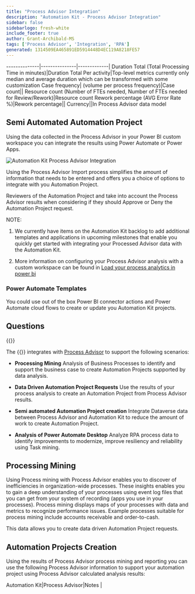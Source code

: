 ```yaml
---
title: "Process Advisor Integration"
description: "Automation Kit - Process Advisor Integration"
sidebar: false
sidebarlogo: fresh-white
include_footer: true
author: Grant-Archibald-MS
tags: ['Process Advisor', 'Integration', 'RPA']
generated: 1314509EA465891ED5914448D4EC119A8218FE57
---
```

--------------|---------------|-------------|
Duration Total (Total Processing Time in minutes)|Duration Total Per activity|Top-level metrics currently only median and average duration which can be transformed with some customization
Case frequency| (volume per process frequency)|Case count||
Resource count (Number of FTEs needed, Number of FTEs needed for Review/Rework)|Resource count
Rework percentage (AVG Error Rate %)|Rework percentage||
Currency||In Process Advisor data model

## Semi Automated Automation Project

Using the data collected in the Process Advisor in your Power BI custom workspace you can integrate the results using Power Automate or Power Apps.

![Automation Kit Process Advisor Integration](/images/illustrations/process-advisor-integration.svg)

Using the Process Advisor Import process simplifies the amount of information that needs to be entered and offers you a choice of options to integrate with you Automation Project.

Reviewers of the Automation Project and take into account the Process Advisor results when considering if they should Approve or Deny the Automation Project request.

NOTE:

1. We currently have items on the Automation Kit backlog to add additional templates and applications in upcoming milestones that enable you quickly get started with integrating your Processed Advisor data with the Automation Kit.

2. More information on configuring your Process Advisor analysis with a custom workspace can be found in [Load your process analytics in power bi](https://learn.microsoft.com/power-automate/process-mining-pbi-workspace#load-your-process-analytics-in-power-bi)

### Power Automate Templates

You could use out of the box Power BI connector actions and Power Automate cloud flows to create or update you Automation Kit projects.

## Questions

{{<questions name="/content/en-us/backlog/process-advisor-integration.json" completed="Thank you for completing Process Advisor questions" showNavigationButtons=false />}}

The {{<product-name>}} integrates with [Process Advisor](https://learn.microsoft.com/power-automate/process-advisor-overview) to support the following scenarios:

- **Processing Mining** Analysis of Business Processes to identify and support the business case to create Automation Projects supported by data analysis.

- **Data Driven Automation Project Requests** Use the results of your process analysis to create an Automation Project from Process Advisor results.

- **Semi automated Automation Project creation** Integrate Dataverse data between Process Advisor and Automation Kit to reduce the amount of work to create Automation Project.

- **Analysis of Power Automate Desktop** Analyze RPA process data to identify improvements to modernize, improve resiliency and reliability using Task mining.

## Processing Mining

Using Process mining with Process Advisor enables you to discover of inefficiencies in organization-wide processes. These insights enables you to gain a deep understanding of your processes using event log files that you can get from your system of recording (apps you use in your processes). Process mining displays maps of your processes with data and metrics to recognize performance issues. Example processes suitable for process mining include accounts receivable and order-to-cash.

This data allows you to create data driven Automation Project requests.

## Automation Projects Creation

Using the results of Process Advisor process mining and reporting you can use the following Process Advisor information to support your automation project using Process Advisor calculated analysis results:

Automation Kit|Process Advisor|Notes        |
